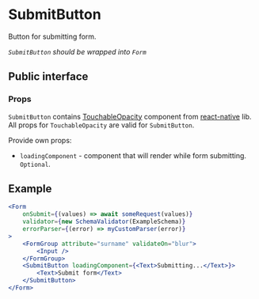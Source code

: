# SubmitButton

Button for submitting form.

*`SubmitButton` should be wrapped into `Form`*

## Public interface

### Props

`SubmitButton` contains [TouchableOpacity](https://facebook.github.io/react-native/docs/touchableopacity) component from [react-native](https://github.com/facebook/react-native) lib. All props for `TouchableOpacity` are valid for `SubmitButton`.


Provide own props:
 - `loadingComponent` - component that will render while form submitting. `Optional`.

## Example

```jsx
<Form 
    onSubmit={(values) => await someRequest(values)}
    validator={new SchemaValidator(ExampleSchema)}
    errorParser={(error) => myCustomParser(error)}
>
    <FormGroup attribute="surname" validateOn="blur">
        <Input />
    </FormGroup>
    <SubmitButton loadingComponent={<Text>Submitting...</Text>}>
        <Text>Submit form</Text>
    </SubmitButton>
</Form>
```

